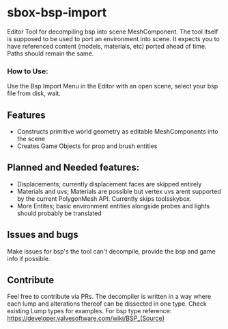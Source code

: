 # sbox-bsp-import
 Editor Tool for decompiling bsp into scene MeshComponent.
 The tool itself is supposed to be used to port an environment into scene. It expects you to have referenced content (models, materials, etc) ported ahead of time. Paths should remain the same.

 ### How to Use:
 Use the Bsp Import Menu in the Editor with an open scene, select your bsp file from disk, wait.

## Features
 - Constructs primitive world geometry as editable MeshComponents into the scene
 - Creates Game Objects for prop and brush entities 

## Planned and Needed features:
 - Displacements; currently displacement faces are skipped entirely
 - Materials and uvs; Materials are possible but vertex uvs arent supported by the current PolygonMesh API. Currently skips toolsskybox.
 - More Entites; basic environment entities alongside probes and lights should probably be translated

## Issues and bugs
 Make issues for bsp's the tool can't decompile, provide the bsp and game info if possible.

## Contribute
 Feel free to contribute via PRs. The decompiler is written in a way where each lump and alterations thereof can be dissected in one type. Check existing Lump types for examples.
 For bsp type reference: https://developer.valvesoftware.com/wiki/BSP_(Source)